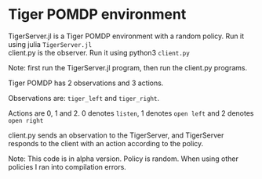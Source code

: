 # Tiger POMDP environment

TigerServer.jl is a Tiger POMDP environment with a random policy. Run it using julia `TigerServer.jl`  
client.py is the observer. Run it using python3 `client.py`

Note: first run the TigerServer.jl program, then run the client.py programs.

Tiger POMDP has 2 observations and 3 actions. 

Observations are: `tiger_left` and `tiger_right`. 

Actions are 0, 1 and 2. 0 denotes `listen`, 1 denotes `open left` and 2 denotes `open right`

client.py sends an observation to the TigerServer, and TigerServer responds to the client with an action according to the policy.

Note: This code is in alpha version. Policy is random. When using other policies I ran into compilation errors.
